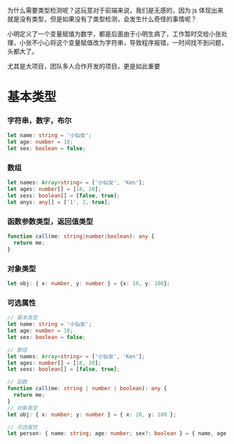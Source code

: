 为什么需要类型检测呢？这玩意对于前端来说，我们是无感的，因为 js 体现出来就是没有类型，但是如果没有了类型检测，会发生什么奇怪的事情呢？

小明定义了一个变量赋值为数字，都是后面由于小明生病了，工作暂时交给小张处理，小张不小心将这个变量赋值改为字符串，导致程序报错，一时间找不到问题，头都大了。

尤其是大项目，团队多人合作开发的项目，更是如此重要

# 基本类型

### 字符串，数字，布尔

```ts
let name: string = '小仙女';
let age: number = 18;
let sex: boolean = false;
```

### 数组

```ts
let names: Array<string> = ['小仙女', 'Ken'];
let ages: number[] = [18, 20];
let sexs: boolean[] = [false, true];
let anys: any[] = ['1', 2, true];
```

### 函数参数类型，返回值类型

```ts
function call(me: string|number|boolean): any {
  return me;
}
```

### 对象类型

```ts
let obj: { x: number, y: number } = {x: 10, y: 100};
```

### 可选属性

```ts
// 基本类型
let name: string = '小仙女';
let age: number = 18;
let sex: boolean = false;

// 数组
let names: Array<string> = ['小仙女', 'Ken'];
let ages: number[] = [18, 20];
let sexs: boolean[] = [false, true];

// 函数
function call(me: string | number | boolean): any {
  return me;
}
// 对象类型
let obj: { x: number; y: number } = { x: 10, y: 100 };

// 可选属性
let person: { name: string; age: number; sex?: boolean } = { name, age };
```





